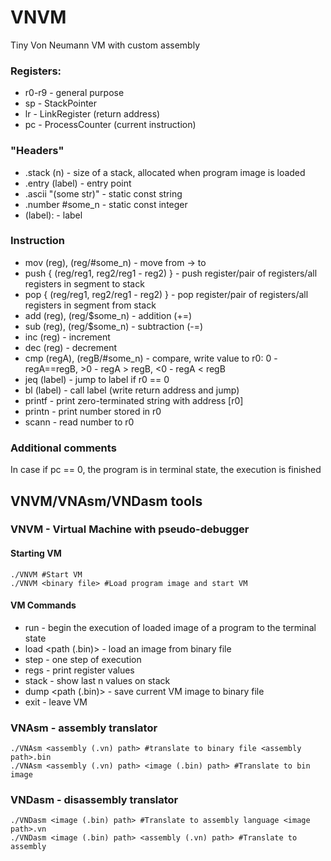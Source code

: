 # VNVM
Tiny Von Neumann VM with custom assembly
### Registers:
 - r0-r9 - general purpose
 - sp - StackPointer
 - lr - LinkRegister (return address)
 - pc - ProcessCounter (current instruction)

### "Headers"
 - .stack (n) - size of a stack, allocated when program image is loaded
 - .entry (label) - entry point
 - .ascii "(some str)" - static const string
 - .number #some_n - static const integer
 - (label): - label
### Instruction
 - mov (reg), (reg/#some_n) - move from -> to
 - push { (reg/reg1, reg2/reg1 - reg2) } - push register/pair of registers/all registers in segment to stack
 - pop { (reg/reg1, reg2/reg1 - reg2) } - pop register/pair of registers/all registers in segment from stack
 - add (reg), (reg/$some_n) - addition (+=)
 - sub (reg), (reg/$some_n) - subtraction (-=)
 - inc (reg) - increment
 - dec (reg) - decrement
 - cmp (regA), (regB/#some_n) - compare, write value to r0: 0 - regA==regB, >0 - regA > regB, <0 - regA < regB
 - jeq (label) -  jump to label if r0 == 0
 - bl (label) - call label (write return address and jump)
 - printf - print zero-terminated string with address [r0]
 - printn - print number stored in r0
 - scann - read number to r0

### Additional comments
In case if pc == 0, the program is in terminal state, the execution is finished

## VNVM/VNAsm/VNDasm tools

### VNVM - Virtual Machine with pseudo-debugger

#### Starting VM
```
./VNVM #Start VM
./VNVM <binary file> #Load program image and start VM
```
#### VM Commands
 - run - begin the execution of loaded image of a program to the terminal state
 - load <path (.bin)> - load an image from binary file
 - step - one step of execution
 - regs - print register values
 - stack <n> - show last n values on stack
 - dump <path (.bin)> - save current VM image to binary file
 - exit - leave VM

### VNAsm - assembly translator

```
./VNAsm <assembly (.vn) path> #translate to binary file <assembly path>.bin
./VNAsm <assembly (.vn) path> <image (.bin) path> #Translate to bin image
```

### VNDasm - disassembly translator

```
./VNDasm <image (.bin) path> #Translate to assembly language <image path>.vn
./VNDasm <image (.bin) path> <assembly (.vn) path> #Translate to assembly
```
